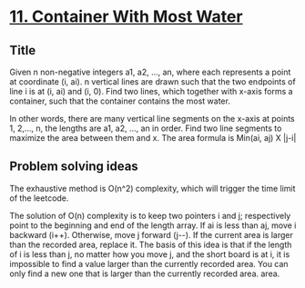 # [11. Container With Most Water](https://leetcode.com/problems/container-with-most-water/)

## Title
Given n non-negative integers a1, a2, ..., an, where each represents a point at coordinate (i, ai). n vertical lines are drawn such that the two endpoints of line i is at (i, ai) and (i, 0). Find two lines, which together with x-axis forms a container, such that the container contains the most water.

In other words, there are many vertical line segments on the x-axis at points 1, 2,..., n, the lengths are a1, a2, ..., an in order. Find two line segments to maximize the area between them and x. The area formula is Min(ai, aj) X |j-i|

## Problem solving ideas
The exhaustive method is O(n^2) complexity, which will trigger the time limit of the leetcode.

 The solution of O(n) complexity is to keep two pointers i and j; respectively point to the beginning and end of the length array. If ai is less than aj, move i backward (i++). Otherwise, move j forward (j--). If the current area is larger than the recorded area, replace it. The basis of this idea is that if the length of i is less than j, no matter how you move j, and the short board is at i, it is impossible to find a value larger than the currently recorded area. You can only find a new one that is larger than the currently recorded area. area.